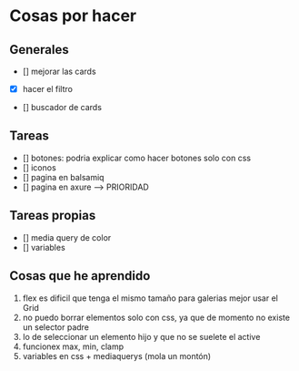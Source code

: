 # Cosas por hacer
## Generales

- [] mejorar las cards
- [X] hacer el filtro
- [] buscador de cards

## Tareas
- [] botones: podria explicar como hacer botones solo con css 
- [] iconos
- [] pagina en balsamiq
- [] pagina en axure  --> PRIORIDAD 



## Tareas propias

- [] media query de color 
- [] variables


## Cosas que he aprendido
1. flex es dificil que tenga el mismo tamaño para galerias mejor usar el Grid
1. no puedo borrar elementos solo con css, ya que de momento no existe un selector padre
1. lo de seleccionar un elemento hijo y que no se suelete el active
1. funcionex max, min, clamp
1. variables en css + mediaquerys (mola un montón)